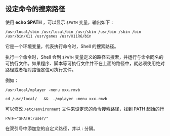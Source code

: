 ## 设定命令的搜索路径

使用 **echo \$PATH** ，可以显示 `$PATH` 变量，输出如下：

```shell
/usr/local/sbin /usr/local/bin /usr/sbin /usr/bin /sbin /bin /usr/bin/X11 /usr/games /usr/X11R6/bin  
```

它是一个环境变量，代表执行命令时，Shell 的搜索路径。

执行一个命令时，Shell 会到 `$PATH`
变量定义的路径去搜索，并运行与命令同名的可执行文件。如果程序、脚本等可执行文件并不在上面的路径中，就必须使用绝对路径或者相对路径定位可执行文件。

例如：

```shell
/usr/local/mplayer -menu xxx.rmvb

cd /usr/local/   &&  ./mplayer -menu xxx.rmvb  
```

可以修改 `/etc/environment` 文件来设定您的命令搜索路径，找到 PATH
起始的行

```shell
PATH="$PATH:/user/"  
```

在双引号中添加您的自定义路径，并以 *:* 分隔。
